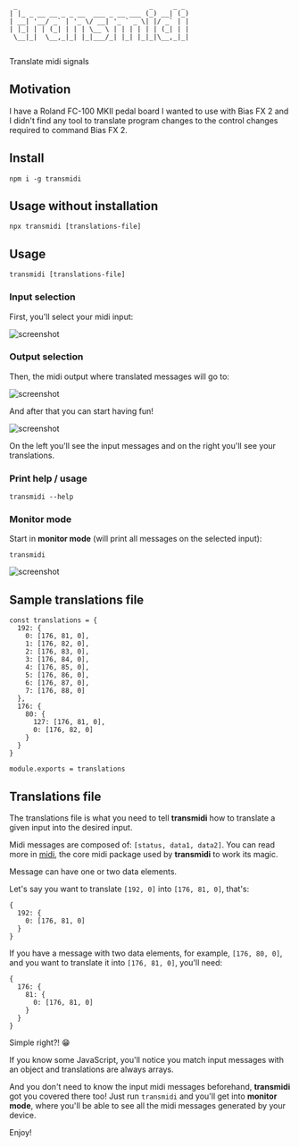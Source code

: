 ```
 _                                 _     _ _
| |_ _ __ __ _ _ __  ___ _ __ ___ (_) __| (_)
| __| '__/ _` | '_ \/ __| '_ ` _ \| |/ _` | |
| |_| | | (_| | | | \__ \ | | | | | | (_| | |
 \__|_|  \__,_|_| |_|___/_| |_| |_|_|\__,_|_|
 
```

Translate midi signals

## Motivation

I have a Roland FC-100 MKII pedal board I wanted to use with Bias FX 2 and I didn't find any tool to translate program changes to the control changes required to command Bias FX 2.

## Install

`npm i -g transmidi`

## Usage without installation

`npx transmidi [translations-file]`

## Usage

`transmidi [translations-file]`

### Input selection
First, you'll select your midi input:

![screenshot](https://cldup.com/WM36iJa1vg-3000x3000.png)

### Output selection

Then, the midi output where translated messages will go to:

![screenshot](https://cldup.com/lP60t6eden-3000x3000.png)

And after that you can start having fun!

![screenshot](https://cldup.com/5oA5MZoH0d-3000x3000.png)

On the left you'll see the input messages and on the right you'll see your translations.

### Print help / usage

`transmidi --help`

### Monitor mode

Start in **monitor mode** (will print all messages on the selected input):

`transmidi`

![screenshot](https://cldup.com/SdLKB63eey-3000x3000.png)

## Sample translations file

```
const translations = {
  192: {
    0: [176, 81, 0],
    1: [176, 82, 0],
    2: [176, 83, 0],
    3: [176, 84, 0],
    4: [176, 85, 0],
    5: [176, 86, 0],
    6: [176, 87, 0],
    7: [176, 88, 0]
  },
  176: {
    80: {
      127: [176, 81, 0],
      0: [176, 82, 0]
    }
  }
}

module.exports = translations
```

## Translations file

The translations file is what you need to tell **transmidi** how to translate a given input into the desired input.

Midi messages are composed of: `[status, data1, data2]`.
You can read more in [midi](https://www.npmjs.com/package/midi), the core midi package used by **transmidi** to work its magic.

Message can have one or two data elements.

Let's say you want to translate `[192, 0]` into `[176, 81, 0]`, that's:

```
{
  192: {
    0: [176, 81, 0]
  }
}
```

If you have a message with two data elements, for example, `[176, 80, 0]`, and you want to translate it into `[176, 81, 0]`, you'll need:

```
{
  176: {
    81: {
      0: [176, 81, 0]
    } 
  }
}
```

Simple right?! 😁

If you know some JavaScript, you'll notice you match input messages with an object and translations are always arrays.

And you don't need to know the input midi messages beforehand, **transmidi** got you covered there too! Just run `transmidi` and you'll get into **monitor mode**, where you'll be able to see all the midi messages generated by your device.

Enjoy!
